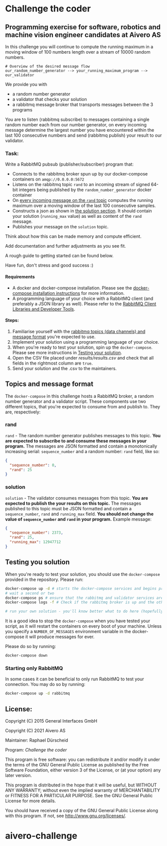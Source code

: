 # Challenge the coder

## Programming exercise for software, robotics and machine vision engineer candidates at Aivero AS

In this challenge you will continue to compute the running maximum in a moving window of 100 numbers length over a stream of 10000 random numbers.

```
# Overview of the desired message flow
our_random_number_generator --> your_running_maximum_program --> our_validator
```

We provide you with 
- a random number generator
- a validator that checks your solution
- a rabbitmq message broker that transports messages between the 3 programs

You are to listen (rabbitmq subscribe) to messages containing a single random number each from our number generator, on every incoming message determine the largest number you have encountered within the last 100 consecutive numbers and send (rabbitmq publish) your result to our validator.


### Task:
Write a RabbitMQ pubsub (publisher/subscriber) program that:
- Connects to the rabbitmq broker spun up by our docker-compose containers on `amqp://0.0.0.0:5672`
- Listens on the rabbitmq topic `rand` to an incoming stream of signed 64-bit integers being published by the `random_number_generator` docker container
- On [every incoming message on the `rand` topic](#rand) computes the running maximum over a moving window of the last 100 consecutive samples.
- Constructs a json as shown in [the solution section](#solution). It should contain your solution (`running_max` value) as well as content of the `rand` message.
- Publishes your message on the `solution` topic.


Think about how this can be made memory and compute efficient.

Add documentation and further adjustments as you see fit.

A rough guide to getting started can be found below.

Have fun, don't stress and good success :)

#### Requirements

* A docker and docker-compose installation. Please see the [docker-compose installation instructions](https://docs.docker.com/compose/install/) for more information.
* A programming language of your choice with a RabbitMQ client (and preferably a JSON library as well). Please refer to the [RabbitMQ Client Libraries and Developer Tools](https://www.rabbitmq.com/devtools.html).

#### Steps:

1. Familiarise yourself with the [rabbitmq topics (data channels) and message format](#topics-and-message-format) you're expected to use.
2. Implement your solution using a programming language of your choice.
3. When you're ready to test your solution, spin up the `docker-compose`. Please see more instructions in [Testing your solution](#testing-your-solution).
4. Open the CSV file placed under *results/results.csv* and check that all fields in the rightmost column are `true`.
5. Send your solution and the .csv to the maintainers.

## Topics and message format

The `docker-compose` in this challenge hosts a RabbitMQ broker, a random number generator and a validator script. These
components use two different topics, that you're expected to consume from and publish to. They are, respectively:

### rand

`rand` - The random number generator publishes messages to this topic. **You are expected to subscribe to and consume
these messages in your program.** The messages are JSON formatted and contain a monotonically increasing serial: `sequence_number` and a random number: `rand` field, like
so:

```json
{
  "sequence_number": 0,
  "rand": 25
}
```

### solution

`solution` - The validator consumes messages from this topic. **You are expected to publish the your results on this
topic.** The messages published to this topic must be JSON formatted and contain a `sequence_number`, `rand` and
`running_max` field. **You should not change the value of `sequence_number` and `rand` in your program.** 
Example message:

```json
{
  "sequence_number": 2373,
  "rand": 25,
  "running_max": 12947712
}
```

## Testing you solution

When you're ready to test your solution, you should use the `docker-compose` provided in the repository. Please run:

```bash
docker-compose up -d # starts the docker-compose services and begins producing messages
# wait a second or two
docker-compose ps # ensure that the rabbitmq and validator services are "up". The number generator will terminate once it has produced its allocated number of messages.
docker-compose logs -f # Check if the rabbitmq broker is up and the other services have `CONNECTED`

# run your own solution - you'll know better what to do here (hopefully)
```

It is a good idea to stop the `docker-compose` when you have tested your script, as it will restart the containers on every boot of your machine.
Unless you specify a `NUMBER_OF_MESSAGES` environment variable in the docker-compose it will produce messages for ever.

Please do so by running:

```bash
docker-compose down
```

### Starting only RabbitMQ

In some cases it can be beneficial to only run RabbitMQ to test your connection. You may do so by running:

```bash
docker-compose up -d rabbitmq
```

## License:
Copyright (C) 2015 General Interfaces GmbH

Copyright (C) 2021 Aivero AS

Maintainer: Raphael Dürscheid

Program: *Challenge the coder*

This program is free software: you can redistribute it and/or modify
it under the terms of the GNU General Public License as published by
the Free Software Foundation, either version 3 of the License, or
(at your option) any later version.

This program is distributed in the hope that it will be useful,
but WITHOUT ANY WARRANTY; without even the implied warranty of
MERCHANTABILITY or FITNESS FOR A PARTICULAR PURPOSE.  See the
GNU General Public License for more details.

You should have received a copy of the GNU General Public License
along with this program.  If not, see <http://www.gnu.org/licenses/>.
# aivero-challenge
